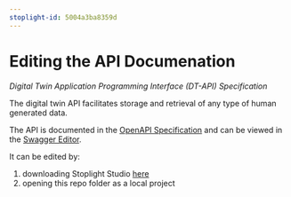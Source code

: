 ```yaml
---
stoplight-id: 5004a3ba8359d
---
```


# Editing the API Documenation

_Digital Twin Application Programming Interface (DT-API) Specification_

The digital twin API facilitates storage and retrieval of any type of human generated data.

The API is documented in the [OpenAPI Specification](spec.yml) and can be viewed in the [Swagger Editor](https://editor.swagger.io/?url=https://raw.githubusercontent.com/iot-dsa-v2/sdk-dslink-dart/master/express/api/spec.yml).

It can be edited by:

1. downloading Stoplight Studio [here](https://stoplight.io/studio/)
2. opening this repo folder as a local project